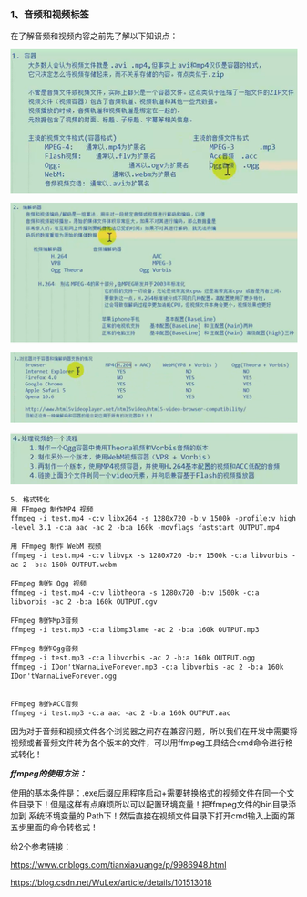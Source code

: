 ### 1、音频和视频标签

在了解音频和视频内容之前先了解以下知识点：



![32](..\images\32.png)



![33](..\images\33.png)

![34](..\images\34.png)

![35](..\images\35.png)

````
5. 格式转化
用 FFmpeg 制作MP4 视频
ffmpeg -i test.mp4 -c:v libx264 -s 1280x720 -b:v 1500k -profile:v high -level 3.1 -c:a aac -ac 2 -b:a 160k -movflags faststart OUTPUT.mp4

用 FFmpeg 制作 WebM 视频
ffmpeg -i test.mp4 -c:v libvpx -s 1280x720 -b:v 1500k -c:a libvorbis -ac 2 -b:a 160k OUTPUT.webm

FFmpeg 制作 Ogg 视频
ffmpeg -i test.mp4 -c:v libtheora -s 1280x720 -b:v 1500k -c:a libvorbis -ac 2 -b:a 160k OUTPUT.ogv

FFmpeg 制作Mp3音频
ffmpeg -i test.mp3 -c:a libmp3lame -ac 2 -b:a 160k OUTPUT.mp3

FFmpeg 制作Ogg音频
ffmpeg -i test.mp3 -c:a libvorbis -ac 2 -b:a 160k OUTPUT.ogg
ffmpeg -i IDon'tWannaLiveForever.mp3 -c:a libvorbis -ac 2 -b:a 160k IDon'tWannaLiveForever.ogg


FFmpeg 制作ACC音频
ffmpeg -i test.mp3 -c:a aac -ac 2 -b:a 160k OUTPUT.aac
````

因为对于音频和视频文件各个浏览器之间存在兼容问题，所以我们在开发中需要将视频或者音频文件转为各个版本的文件，可以用ffmpeg工具结合cmd命令进行格式转化！

***ffmpeg的使用方法：***

使用的基本条件是：.exe后缀应用程序启动+需要转换格式的视频文件在同一个文件目录下！但是这样有点麻烦所以可以配置环境变量！把ffmpeg文件的bin目录添加到 系统环境变量的 Path下！然后直接在视频文件目录下打开cmd输入上面的第五步里面的命令转格式！

给2个参考链接：

<https://www.cnblogs.com/tianxiaxuange/p/9986948.html>

<https://blog.csdn.net/WuLex/article/details/101513018>

